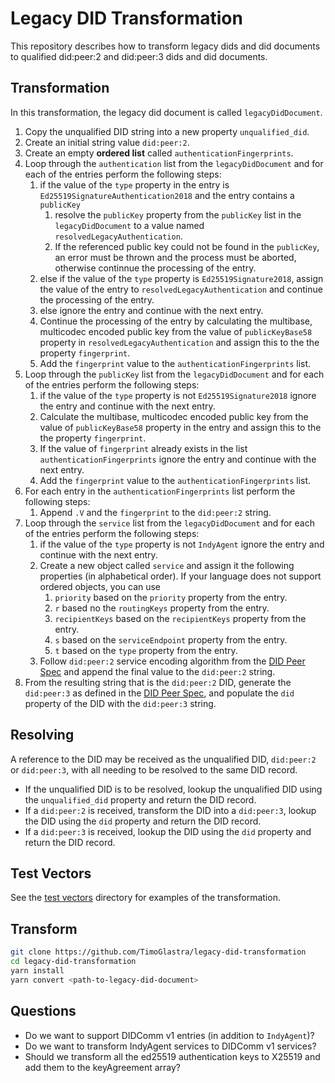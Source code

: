 # Legacy DID Transformation

This repository describes how to transform legacy dids and did documents to qualified did:peer:2 and did:peer:3 dids and did documents.

## Transformation

In this transformation, the legacy did document is called `legacyDidDocument`.

1. Copy the unqualified DID string into a new property `unqualified_did`.
2. Create an initial string value `did:peer:2`.
3. Create an empty **ordered list** called `authenticationFingerprints`.
4. Loop through the `authentication` list from the `legacyDidDocument` and for each of the entries perform the following steps:
   1. if the value of the `type` property in the entry is `Ed25519SignatureAuthentication2018` and the entry contains a `publicKey`
      1. resolve the `publicKey` property from the `publicKey` list in the `legacyDidDocument` to a value named `resolvedLegacyAuthentication`.
      2. If the referenced public key could not be found in the `publicKey`, an error must be thrown and the process must be aborted, otherwise continnue the processing of the entry.
   2. else if the value of the `type` property is `Ed25519Signature2018`, assign the value of the entry to `resolvedLegacyAuthentication` and continue the processing of the entry.
   3. else ignore the entry and continue with the next entry.
   4. Continue the processing of the entry by calculating the multibase, multicodec encoded public key from the value of `publicKeyBase58` property in `resolvedLegacyAuthentication` and assign this to the the property `fingerprint`.
   5. Add the `fingerprint` value to the `authenticationFingerprints` list.
5. Loop through the `publicKey` list from the `legacyDidDocument` and for each of the entries perform the following steps:
   1. if the value of the `type` property is not `Ed25519Signature2018` ignore the entry and continue with the next entry.
   2. Calculate the multibase, multicodec encoded public key from the value of `publicKeyBase58` property in the entry and assign this to the the property `fingerprint`.
   3. If the value of `fingerprint` already exists in the list `authenticationFingerprints` ignore the entry and continue with the next entry.
   4. Add the `fingerprint` value to the `authenticationFingerprints` list.
6. For each entry in the `authenticationFingerprints` list perform the following steps:
   1. Append `.V` and the `fingerprint` to the `did:peer:2` string.
7. Loop through the `service` list from the `legacyDidDocument` and for each of the entries perform the following steps:
   1. if the value of the `type` property is not `IndyAgent` ignore the entry and continue with the next entry.
   2. Create a new object called `service` and assign it the following properties (in alphabetical order). If your language does not support ordered objects, you can use
      1. `priority` based on the `priority` property from the entry.
      2. `r` based no the `routingKeys` property from the entry.
      3. `recipientKeys` based on the `recipientKeys` property from the entry.
      4. `s` based on the `serviceEndpoint` property from the entry.
      5. `t` based on the `type` property from the entry.
   3. Follow `did:peer:2` service encoding algorithm from the [DID Peer Spec](https://identity.foundation/peer-did-method-spec/index.html#generation-method) and append the final value to the `did:peer:2` string.
8. From the resulting string that is the `did:peer:2` DID, generate the `did:peer:3` as defined in the [DID Peer Spec](), and populate the `did` property of the DID with the `did:peer:3` string.

## Resolving

A reference to the DID may be received as the unqualified DID, `did:peer:2` or `did:peer:3`, with all needing to be resolved to the same DID record.

* If the unqualified DID is to be resolved, lookup the unqualified DID using the `unqualified_did` property and return the DID record.
* If a `did:peer:2` is received, transform the DID into a `did:peer:3`, lookup the DID using the `did` property and return the DID record.
* If a `did:peer:3` is received, lookup the DID using the `did` property and return the DID record.

## Test Vectors

See the [test vectors](./test-vectors) directory for examples of the transformation.

## Transform

```sh
git clone https://github.com/TimoGlastra/legacy-did-transformation
cd legacy-did-transformation
yarn install
yarn convert <path-to-legacy-did-document>
```

## Questions

- Do we want to support DIDComm v1 entries (in addition to `IndyAgent`)?
- Do we want to transform IndyAgent services to DIDComm v1 services?
- Should we transform all the ed25519 authentication keys to X25519 and add them to the keyAgreement array?
